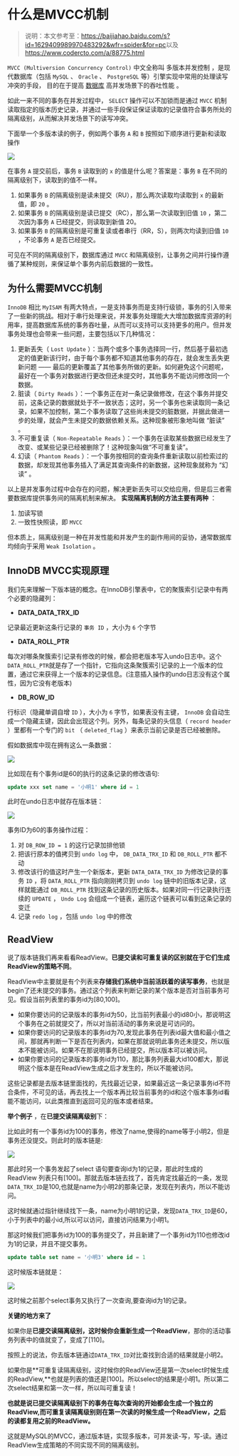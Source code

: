 # 什么是MVCC机制

> 说明：本文参考至：<https://baijiahao.baidu.com/s?id=1629409989970483292&wfr=spider&for=pc>以及<https://www.codercto.com/a/88775.html>

`MVCC (Multiversion Concurrency Control)`  中文全称叫 多版本并发控制 ，是现代数据库（包括  `MySQL` 、 `Oracle` 、 `PostgreSQL`  等）引擎实现中常用的处理读写冲突的手段， 目的在于提高 [数据库](http://www.codercto.com/category/database.html) 高并发场景下的吞吐性能 。

如此一来不同的事务在并发过程中， `SELECT`  操作可以不加锁而是通过  `MVCC`  机制读取指定的版本历史记录，并通过一些手段保证保证读取的记录值符合事务所处的隔离级别，从而解决并发场景下的读写冲突。

下面举一个多版本读的例子，例如两个事务  `A`  和  `B`  按照如下顺序进行更新和读取操作

![](../images/27.png)

在事务  `A`  提交前后，事务  `B`  读取到的  `x`  的值是什么呢？答案是：事务  `B`  在不同的隔离级别下，读取到的值不一样。

1. 如果事务  `B`  的隔离级别是读未提交（RU），那么两次读取均读取到  `x`  的最新值，即  `20` 。
2. 如果事务  `B`  的隔离级别是读已提交（RC），那么第一次读取到旧值  `10` ，第二次因为事务  `A`  已经提交，则读取到新值 20。
3. 如果事务  `B`  的隔离级别是可重复读或者串行（RR，S），则两次均读到旧值  `10` ，不论事务  `A`  是否已经提交。

可见在不同的隔离级别下，数据库通过  `MVCC`  和隔离级别，让事务之间并行操作遵循了某种规则，来保证单个事务内前后数据的一致性。

## 为什么需要MVCC机制

`InnoDB`  相比  `MyISAM`  有两大特点，一是支持事务而是支持行级锁，事务的引入带来了一些新的挑战。相对于串行处理来说，并发事务处理能大大增加数据库资源的利用率，提高数据库系统的事务吞吐量，从而可以支持可以支持更多的用户。但并发事务处理也会带来一些问题，主要包括以下几种情况：

1. 更新丢失（ `Lost Update` ）：当两个或多个事务选择同一行，然后基于最初选定的值更新该行时，由于每个事务都不知道其他事务的存在，就会发生丢失更新问题 —— 最后的更新覆盖了其他事务所做的更新。如何避免这个问题呢，最好在一个事务对数据进行更改但还未提交时，其他事务不能访问修改同一个数据。
2. 脏读（ `Dirty Reads` ）：一个事务正在对一条记录做修改，在这个事务并提交前，这条记录的数据就处于不一致状态；这时，另一个事务也来读取同一条记录，如果不加控制，第二个事务读取了这些尚未提交的脏数据，并据此做进一步的处理，就会产生未提交的数据依赖关系。这种现象被形象地叫做  “脏读” 。
3. 不可重复读（ `Non-Repeatable Reads` ）：一个事务在读取某些数据已经发生了改变、或某些记录已经被删除了！这种现象叫做“不可重复读”。
4. 幻读（ `Phantom Reads` ）：一个事务按相同的查询条件重新读取以前检索过的数据，却发现其他事务插入了满足其查询条件的新数据，这种现象就称为  “幻读” 。

以上是并发事务过程中会存在的问题，解决更新丢失可以交给应用，但是后三者需要数据库提供事务间的隔离机制来解决。 **实现隔离机制的方法主要有两种** ：

1. 加读写锁
2. 一致性快照读，即  `MVCC`

但本质上，隔离级别是一种在并发性能和并发产生的副作用间的妥协，通常数据库均倾向于采用  `Weak Isolation` 。

## InnoDB MVCC实现原理

我们先来理解一下版本链的概念。在InnoDB引擎表中，它的聚簇索引记录中有两个必要的隐藏列：

- **DATA_DATA_TRX_ID**

记录最近更新这条行记录的 `事务 ID` ，大小为  `6`  个字节

- **DATA_ROLL_PTR**

每次对哪条聚簇索引记录有修改的时候，都会把老版本写入undo日志中。这个`DATA_ROLL_PTR`就是存了一个指针，它指向这条聚簇索引记录的上一个版本的位置，通过它来获得上一个版本的记录信息。(注意插入操作的undo日志没有这个属性，因为它没有老版本)

- **DB_ROW_ID**

行标识（隐藏单调自增  `ID` ），大小为  `6`  字节，如果表没有主键， `InnoDB`  会自动生成一个隐藏主键，因此会出现这个列。另外，每条记录的头信息（ `record header` ）里都有一个专门的  `bit` （ `deleted_flag` ）来表示当前记录是否已经被删除。

假如数据库中现在拥有这么一条数据：

![](../images/24.png)

比如现在有个事务id是60的执行的这条记录的修改语句:

```sql
update xxx set name = '小明1' where id = 1
```

此时在undo日志中就存在版本链：

![](../images/25.png)

事务ID为60的事务操作过程：

1. 对  `DB_ROW_ID = 1`  的这行记录加排他锁
2. 把该行原本的值拷贝到  `undo log`  中， `DB_DATA_TRX_ID`  和  `DB_ROLL_PTR`  都不动
3. 修改该行的值这时产生一个新版本，更新  `DATA_DATA_TRX_ID`  为修改记录的事务  `ID` ，将  `DATA_ROLL_PTR`  指向刚刚拷贝到  `undo log`  链中的旧版本记录，这样就能通过  `DB_ROLL_PTR`  找到这条记录的历史版本。如果对同一行记录执行连续的  `UPDATE` ， `Undo Log`  会组成一个链表，遍历这个链表可以看到这条记录的变迁
4. 记录  `redo log` ，包括  `undo log`  中的修改

## ReadView

说了版本链我们再来看看ReadView。**已提交读和可重复读的区别就在于它们生成ReadView的策略不同**。

ReadView中主要就是有个列表来**存储我们系统中当前活跃着的读写事务**，也就是begin了还未提交的事务。通过这个列表来判断记录的某个版本是否对当前事务可见。假设当前列表里的事务id为[80,100]。

- 如果你要访问的记录版本的事务id为50，比当前列表最小的id80小，那说明这个事务在之前就提交了，所以对当前活动的事务来说是可访问的。
- 如果你要访问的记录版本的事务id为70,发现此事务在列表id最大值和最小值之间，那就再判断一下是否在列表内，如果在那就说明此事务还未提交，所以版本不能被访问。如果不在那说明事务已经提交，所以版本可以被访问。
- 如果你要访问的记录版本的事务id为110，那比事务列表最大id100都大，那说明这个版本是在ReadView生成之后才发生的，所以不能被访问。

这些记录都是去版本链里面找的，先找最近记录，如果最近这一条记录事务id不符合条件，不可见的话，再去找上一个版本再比较当前事务的id和这个版本事务id看能不能访问，以此类推直到返回可见的版本或者结束。

**举个例子** ，在**已提交读隔离级别**下：

比如此时有一个事务id为100的事务，修改了name,使得的name等于小明2，但是事务还没提交。则此时的版本链是:

![](../images/26.png)

那此时另一个事务发起了select 语句要查询id为1的记录，那此时生成的ReadView 列表只有[100]。那就去版本链去找了，首先肯定找最近的一条，发现`DATA_TRX_ID`是100,也就是name为小明2的那条记录，发现在列表内，所以不能访问。

这时候就通过指针继续找下一条，name为小明1的记录，发现`DATA_TRX_ID`是60，小于列表中的最小id,所以可以访问，直接访问结果为小明1。

那这时候我们把事务id为100的事务提交了，并且新建了一个事务id为110也修改id为1的记录，并且不提交事务。

```sql
update table set name = '小明3' where id = 1
```

这时候版本链就是：

![](../images/28.png)

这时候之前那个select事务又执行了一次查询,要查询id为1的记录。

**关键的地方来了**

如果你是**已提交读隔离级别，这时候你会重新生成一个ReadView**，那你的活动事务列表中的值就变了，变成了[110]。

按照上的说法，你去版本链通过`DATA_TRX_ID`对比查找到合适的结果就是小明2。

如果你是**可重复读隔离级别，这时候你的ReadView还是第一次select时候生成的ReadView,**也就是列表的值还是[100]。所以select的结果是小明1。所以第二次select结果和第一次一样，所以叫可重复读！

**也就是说已提交读隔离级别下的事务在每次查询的开始都会生成一个独立的ReadView,而可重复读隔离级别则在第一次读的时候生成一个ReadView，之后的读都复用之前的ReadView。**

这就是MySQL的MVCC，通过版本链，实现多版本，可并发读-写，写-读。通过ReadView生成策略的不同实现不同的隔离级别。